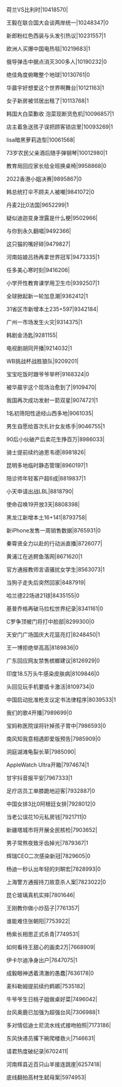 荷兰VS比利时|10418570|

王毅在联合国大会谈两岸统一|10248347|0

新郎粉红色西装与头发引热议|10231557|1

欧洲人买爆中国电热毯|10219683|1

俄导弹击中据点消灭300多人|10190232|0

绝佳角度俯瞰整个地球|10130761|0

华晨宇好想爱这个世界啊舞台|10121163|1

女子新房被邻居出租了|10113768|1

韩国大白菜歉收 泡菜现断货危机|10096857|1

店主着急送孩子误把顾客锁店里|10093269|1

lisa暗黑萝莉造型|10061568|

73岁农民父亲酒后随手弹钢琴|10012980|1

教育局回应家长给全班换桌椅|9958868|0

2022香港小姐决赛|9895867|0

韩总统打伞不顾夫人被嘲|9841072|0

丹麦2比0法国|9652299|1

疑似迪迦变身泄露是什么梗|9502966|

与你到永久翻唱|9492366|

这只猫的嘴好碎|9479827|

河南姑娘吕扬再拿世界冠军|9473335|1

任多美心寒时刻|9416206|

小学开性教育课学用卫生巾|9392507|1

全球掀起新一轮加息潮|9362412|1

31省区市新增本土235+597|9342184|

广州一市场发生火灾|9314375|1

韩剧金汤匙|9281155|

电视剧胡同开播|9214032|1

WB挑战杯战胜狼队|9209201|

宝宝吃饭时跟爷爷举杯|9168324|0

被华晨宇这个现场治愈到了|9109470|

我国再次成功发射一箭双星|9074721|1

1名初筛阳性途经山西多地|9061035|

男生自愿给首次扎针女友练手|9046755|1

90后小伙破产后卖花生挣百万|8986033|

骑士提前续约迪恩韦德|8981826|

昆明多地临时静态管理|8960197|1

陪诊师年轻客户超6成|8819837|1

小天申请出战LBL|8818790|

使命召唤19开放3天|8808398|

黑龙江新增本土16+141|8793758|

新iPhone发售一周销售数据|8765931|0

秦霄贤全力以赴的行动派直播|8726077|

黄浦江在逃鳄鱼落网|8671620|1

官方通报教师言语骚扰女学生|8563073|1

当狗子走失后突然回家|8487919|

哈兰德22场进21球|8435155|0

基普乔格再破马拉松世界纪录|8341161|0

C罗争顶被门将打中脸部|8299300|0

天安门广场国庆大花篮亮灯|8248450|1

王一博拒绝举高高|8189836|0

广东回应网友禁售槟榔建议|8126929|0

印度18.5万头牛感染皮肤病|8109846|0

头回见玩手机要插卡激活|8109734|0

中国启动批准枪支议定书法律程序|8039533|1

我们的歌4开播|7989699|0

宝妈称医院误将针掉孩子胃中|7986593|0

南风知我意相遇即爱版预告|7985909|0

洞庭湖滩龟裂长草|7985090|

AppleWatch Ultra开箱|7974674|1

甘宇抖音报平安|7967333|1

足疗店员工单膝跪地迎客|7932887|0

中国女排3比0阿根廷女排|7928012|0

当老公误花10元私房钱|7921711|0

新疆塔城市将开展全民核检|7903652|

男子常熬夜致牙齿掉光|7879367|1

辉瑞CEO二次感染新冠|7829605|0

杨迪一秒认出年轻的刘畊宏|7828993|0

上海警方通报持刀故意杀人案|7823022|0

昆仑玻璃真机实摔|7801646|

王刚教你做小炒茄子|7761357|

谁能难住张朝阳|7753922|

杨紫长相思正式杀青|7749531|

如何看待王甜心的画卖2万|7668909|

伊卡尔迪净身出户|7647075|1

成毅眼神透着清澈的愚蠢|7636178|0

麦科勒姆提前续约鹈鹕|7535182|

牛爷爷生日桃子姐做桌好菜|7496042|

台风奥鹿已加强为超强台风|7306988|1

多对情侣迪士尼流水线式接吻拍照|7173186|

东风快递员撂下碗爬楼救火|7146631|

请君热度破纪录|6702411|

河南辉县近百只山羊接连跳崖|6257418|

底线翻拍高材生弑母案|5974953|

